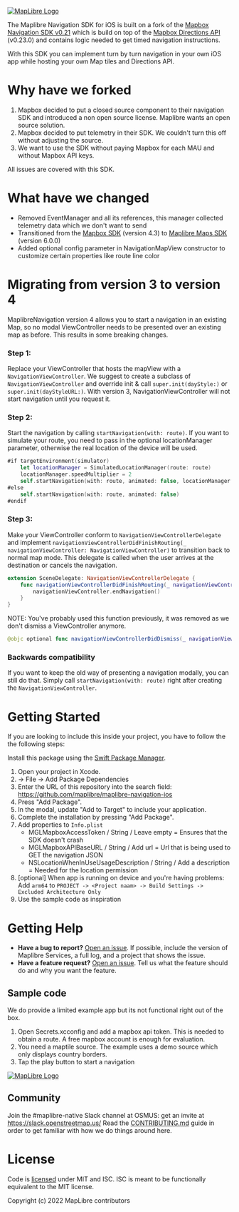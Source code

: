 [![MapLibre Logo](https://github.com/maplibre/maplibre-navigation-ios/blob/main/.github/splash-image-ios.png?raw=true)](https://maplibre.org)

The Maplibre Navigation SDK for iOS is built on a fork of the [Mapbox Navigation SDK v0.21](https://github.com/maplibre/maplibre-navigation-ios/tree/v0.21.0) which is build on top of the [Mapbox Directions API](https://www.mapbox.com/directions) (v0.23.0) and contains logic needed to get timed navigation instructions.

With this SDK you can implement turn by turn navigation in your own iOS app while hosting your own Map tiles and Directions API.

# Why have we forked

1. Mapbox decided to put a closed source component to their navigation SDK and introduced a non open source license. Maplibre wants an open source solution.
2. Mapbox decided to put telemetry in their SDK. We couldn't turn this off without adjusting the source.
3. We want to use the SDK without paying Mapbox for each MAU and without Mapbox API keys.

All issues are covered with this SDK. 

# What have we changed

- Removed EventManager and all its references, this manager collected telemetry data which we don't want to send
- Transitioned from the [Mapbox SDK](https://github.com/mapbox/mapbox-gl-native-ios) (version 4.3) to [Maplibre Maps SDK](https://github.com/maplibre/maplibre-gl-native) (version 6.0.0)
- Added optional config parameter in NavigationMapView constructor to customize certain properties like route line color

# Migrating from version 3 to version 4

MaplibreNavigation version 4 allows you to start a navigation in an existing Map, so no modal ViewController needs to be presented over an existing map as before. This results in some breaking changes. 

### Step 1:

Replace your ViewController that hosts the mapView with a `NavigationViewController`. We suggest to create a subclass of `NavigationViewController` and override init & call `super.init(dayStyle:)` or `super.init(dayStyleURL:)`. With version 3, NavigationViewController will not start navigation until you request it.

### Step 2:

Start the navigation by calling `startNavigation(with: route)`. If you want to simulate your route, you need to pass in the optional locationManager parameter, otherwise the real location of the device will be used.

```swift
#if targetEnvironment(simulator) 
    let locationManager = SimulatedLocationManager(route: route)
    locationManager.speedMultiplier = 2
    self.startNavigation(with: route, animated: false, locationManager: locationManager)
#else
    self.startNavigation(with: route, animated: false)
#endif
```

### Step 3:

Make your ViewController conform to `NavigationViewControllerDelegate` and implement `navigationViewControllerDidFinishRouting(_ navigationViewController: NavigationViewController)` to transition back to normal map mode. This delegate is called when the user arrives at the destination or cancels the navigation.

```swift
extension SceneDelegate: NavigationViewControllerDelegate {
    func navigationViewControllerDidFinishRouting(_ navigationViewController: NavigationViewController) {
        navigationViewController.endNavigation()
    }
}
```

NOTE: You've probably used this function previously, it was removed as we don't dismiss a ViewController anymore.

```swift
@objc optional func navigationViewControllerDidDismiss(_ navigationViewController: NavigationViewController, byCanceling canceled: Bool)
```

### Backwards compatibility

If you want to keep the old way of presenting a navigation modally, you can still do that. Simply call `startNavigation(with: route)` right after creating the `NavigationViewController`.


# Getting Started

If you are looking to include this inside your project, you have to follow the the following steps:

Install this package using the [Swift Package Manager](https://www.swift.org/documentation/package-manager/).

1. Open your project in Xcode.
1. -> File -> Add Package Dependencies
1. Enter the URL of this repository into the search field: https://github.com/maplibre/maplibre-navigation-ios
  1. Press "Add Package".
  1. In the modal, update "Add to Target" to include your application.
  1. Complete the installation by pressing "Add Package".
1. Add properties to `Info.plist`
   - MGLMapboxAccessToken / String / Leave empty = Ensures that the SDK doesn't crash
   - MGLMapboxAPIBaseURL / String / Add url = Url that is being used to GET the navigation JSON
   - NSLocationWhenInUseUsageDescription / String / Add a description = Needed for the location permission
1. [optional] When app is running on device and you're having problems: Add `arm64` to `PROJECT -> <Project naam> -> Build Settings -> Excluded Architecture Only`
1. Use the sample code as inspiration

# Getting Help

- **Have a bug to report?** [Open an issue](https://github.com/maplibre/maplibre-navigation-ios/issues). If possible, include the version of Maplibre Services, a full log, and a project that shows the issue.
- **Have a feature request?** [Open an issue](https://github.com/maplibre/maplibre-navigation-ios/issues/new). Tell us what the feature should do and why you want the feature.

## Sample code

We do provide a limited example app but its not functional right out of the box. 

1. Open Secrets.xcconfig and add a mapbox api token. This is needed to obtain a route. A free mapbox account is enough for evaluation.
2. You need a maptile source. The example uses a demo source which only displays country borders.
3. Tap the play button to start a navigation

[![MapLibre Logo](.github/navigation.png)](https://maplibre.org)

## Community

Join the #maplibre-native Slack channel at OSMUS: get an invite at https://slack.openstreetmap.us/
Read the [CONTRIBUTING.md](CONTRIBUTING.md) guide in order to get familiar with how we do things around here.

# License

Code is [licensed](LICENSE.md) under MIT and ISC. 
ISC is meant to be functionally equivalent to the MIT license.

Copyright (c) 2022 MapLibre contributors

